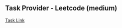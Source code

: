 ## Task Provider - Leetcode (medium)

[Task Link](https://leetcode.com/problems/maximum-length-of-pair-chain/description/)